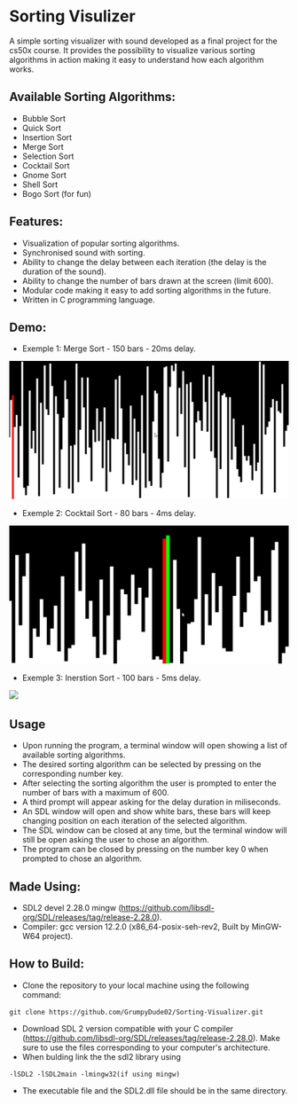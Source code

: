 # Sorting Visulizer

A simple sorting visualizer with sound developed as a final project for the cs50x course. It provides the possibility to visualize various sorting algorithms in action making it easy to understand how each algorithm works.

## Available Sorting Algorithms:

- Bubble Sort
- Quick Sort
- Insertion Sort
- Merge Sort
- Selection Sort
- Cocktail Sort
- Gnome Sort
- Shell Sort
- Bogo Sort (for fun)

## Features:

- Visualization of popular sorting algorithms.
- Synchronised sound with sorting.
- Ability to change the delay between each iteration (the delay is the duration of the sound).
- Ability to change the number of bars drawn at the screen (limit 600).
- Modular code making it easy to add sorting algorithms in the future.
- Written in C programming language.

## Demo:

- Exemple 1: Merge Sort - 150 bars - 20ms delay.

![](/gifs/merge_sort_demo.gif)

- Exemple 2: Cocktail Sort - 80 bars - 4ms delay.

![](/gifs/cocktail_sort_demo.gif)

- Exemple 3: Inerstion Sort - 100 bars - 5ms delay.

![](/gifs/insertion_sort_demo.gif)

## Usage

- Upon running the program, a terminal window will open showing a list of available sorting algorithms.
- The desired sorting algorithm can be selected by pressing on the corresponding number key.
- After selecting the sorting algorithm the user is prompted to enter the number of bars with a maximum of 600.
- A third prompt will appear asking for the delay duration in miliseconds.
- An SDL window will open and show white bars, these bars will keep changing position on each iteration of the selected algorithm.
- The SDL window can be closed at any time, but the terminal window will still be open asking the user to chose an algorithm.
- The program can be closed by pressing on the number key 0 when prompted to chose an algorithm.

## Made Using:

- SDL2 devel 2.28.0 mingw (https://github.com/libsdl-org/SDL/releases/tag/release-2.28.0).
- Compiler: gcc version 12.2.0 (x86_64-posix-seh-rev2, Built by MinGW-W64 project).

## How to Build:

- Clone the repository to your local machine using the following command:

```
git clone https://github.com/GrumpyDude02/Sorting-Visualizer.git
```

- Download SDL 2 version compatible with your C compiler (https://github.com/libsdl-org/SDL/releases/tag/release-2.28.0). Make sure to use the files corresponding to your computer's architecture.
- When bulding link the the sdl2 library using

```
-lSDL2 -lSDL2main -lmingw32(if using mingw)
```

- The executable file and the SDL2.dll file should be in the same directory.
